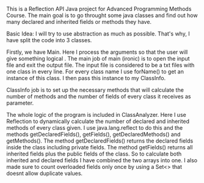 This is a Reflection API Java project for Advanced Programming Methods Course. 
The main goal is to go throught some java classes and find out how many declared 
and inherited fields or methods they have.

Basic Idea: I will try to use abstraction as much as possible. That's why, I have split the code
into 3 classes. 

Firstly, we have Main. Here I process the arguments so that the user will give something logical 
. The main job of main (ironic) is to open the input file and exit the output file. 
The input file is considered to be a txt files with one class in every line. For every class
name I use forName() to get an instance of this class. I then pass this instance to 
my ClassInfo. 

ClassInfo job is to set up the necessary methods that will calculate the number 
of methods and the number of fields of every class it receives as parameter. 

The whole logic of the program is included in ClassAnalyzer. Here I use Reflection to dynamically 
calculate the number of declared and inherited methods of every class given. I use java.lang.reflect 
to do this and the methods getDeclaredFields(), getFields(), getDeclaredMethods() and getMethods().
The method getDeclaredFields() returns the declared fields inside the class including private
fields. The method getFields() returns all inherited fields plus the public fields of the class.
So to calculate both inherited and declared fields I have combined the two arrays into one. 
I also made sure to count overloaded fields only once by using a Set<> that doesnt allow 
duplicate values. 